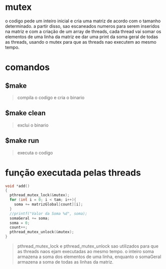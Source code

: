# mutex
o codigo pede um inteiro inicial e cria uma matriz de acordo com o tamanho determinado. a partir disso, sao escaneados numeros para serem inseridos na matriz e com a criação de um array de threads, cada thread vai somar os elementos de uma linha da matriz ee dar uma print da soma geral de todas as threads, usando o mutex para que as threads nao executem ao mesmo tempo.

# comandos
## $make 
> compila o codigo e cria o binario
## $make clean 
> exclui o binario
## $make run
> executa o codigo

# função executada pelas threads
```c
void *add()
{
  pthread_mutex_lock(&mutex);
  for (int i = 0; i < tam; i++){
 	soma += matrizGlobal[count][i];
  }
  //printf("Valor da Soma %d", soma);
  somaGeral += soma;
  soma = 0;
  count++;
  pthread_mutex_unlock(&mutex);
}
```

> pthread_mutex_lock e pthread_mutex_unlock sao utilizados para que as threads naos ejam executadas ao mesmo tempo. o 
> inteiro soma armazena a soma dos elementos de uma linha, enquanto o somaGeral armazena a soma de todas as linhas da matriz.
